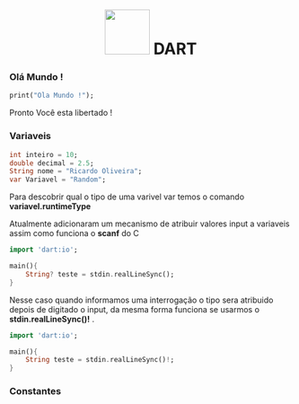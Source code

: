 <h1 align="center"><img src="https://camo.githubusercontent.com/831fcb3aa1e35685a351128ada1c6555843bc0220020b74fbb1a50f7b91b077f/68747470733a2f2f6477676c6f676f2e636f6d2f77702d636f6e74656e742f75706c6f6164732f323031382f30332f446172745f6c6f676f2e706e67"  height="80px" > DART </h1> 

### Olá Mundo !
````dart
print("Ola Mundo !");
````
Pronto Você esta libertado ! 


### Variaveis
````dart
int inteiro = 10;
double decimal = 2.5;
String nome = "Ricardo Oliveira";
var Variavel = "Random";
````
Para descobrir qual o tipo  de uma varivel var temos o comando **variavel.runtimeType**

Atualmente adicionaram um mecanismo de atribuir valores input a variaveis assim como funciona o **scanf** do C

```dart
import 'dart:io';

main(){
    String? teste = stdin.realLineSync();
}
```
Nesse caso quando informamos uma interrogação o tipo sera atribuido depois de digitado o input, da mesma forma funciona se usarmos o **stdin.realLineSync()!** .

```dart
import 'dart:io';

main(){
    String teste = stdin.realLineSync()!;
}
```

### Constantes

